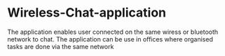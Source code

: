 # Wireless-Chat-application
The application enables user connected on the same wiress or bluetooth network to chat. The application can be use in offices where organised tasks are done via the same network
